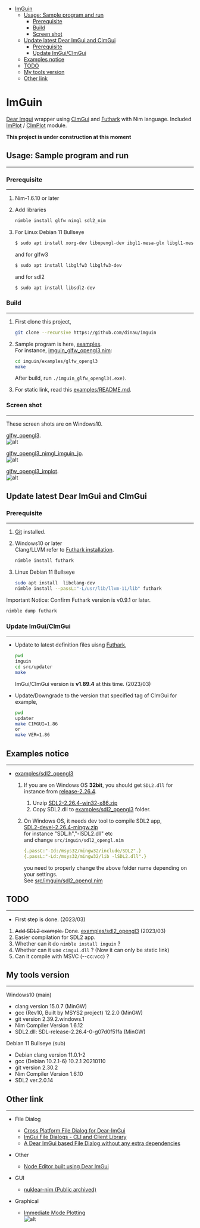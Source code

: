 <!-- START doctoc generated TOC please keep comment here to allow auto update -->
<!-- DON'T EDIT THIS SECTION, INSTEAD RE-RUN doctoc TO UPDATE -->

- [ImGuin](#imguin)
  - [Usage: Sample program and run](#usage-sample-program-and-run)
    - [Prerequisite](#prerequisite)
    - [Build](#build)
    - [Screen shot](#screen-shot)
  - [Update latest Dear ImGui and CImGui](#update-latest-dear-imgui-and-cimgui)
    - [Prerequisite](#prerequisite-1)
    - [Update ImGui/CImGui](#update-imguicimgui)
  - [Examples notice](#examples-notice)
  - [TODO](#todo)
  - [My tools version](#my-tools-version)
  - [Other link](#other-link)

<!-- END doctoc generated TOC please keep comment here to allow auto update -->

# ImGuin 

[Dear Imgui](https://github.com/ocornut/imgui) wrapper using [CImGui](https://github.com/cimgui/cimgui) and [Futhark](https://github.com/PMunch/futhark) with Nim language.
Included [ImPlot](https://github.com/epezent/implot) / [CImPlot](https://github.com/cimgui/cimplot) module.

**This project is under construction at this moment**

## Usage: Sample program and run

---

### Prerequisite

---
1. Nim-1.6.10 or later
1. Add libraries

   ```sh
   nimble install glfw nimgl sdl2_nim
   ```

1. For Linux Debian 11 Bullseye

      ```sh
      $ sudo apt install xorg-dev libopengl-dev ibgl1-mesa-glx libgl1-mesa-dev
      ```
      
      and for glfw3

      ```sh
      $ sudo apt install libglfw3 libglfw3-dev
      ```
      and for sdl2

      ```sh
      $ sudo apt install libsdl2-dev
      ```

### Build  

---

1. First clone this project,

   ```sh
   git clone --recursive https://github.com/dinau/imguin
   ```

1. Sample program is here, [examples](examples).  
For instance, [imguin_glfw_opengl3.nim](examples/glfw_opengl3/imguin_glfw_opengl3.nim):

   ```sh
   cd imguin/examples/glfw_opengl3
   make
   ```

   After build, run `./imguin_glfw_opengl3(.exe)`.

1. For static link, read this [examples/README.md](examples/README.md). 

### Screen shot

---

These screen shots are on Windows10.  

[glfw_opengl3](examples/glfw_opengl3).  
![alt](src/img/screenshot1.png)

[glfw_opengl3_nimgl_imguin_jp](examples/glfw_opengl3_nimgl_imguin_jp).  
![alt](src/img/screenshot2.png)

[glfw_opengl3_implot](examples/glfw_opengl3_implot).  
![alt](src/img/implot1.png)

## Update latest Dear ImGui and CImGui

### Prerequisite

---

1. [Git](https://git-scm.com/) installed.
1. Windows10 or later  
Clang/LLVM refer to [Futhark installation](https://github.com/PMunch/futhark#installation).

   ```sh
   nimble install futhark 
   ```

1. Linux Debian 11 Bullseye

    ```sh
    sudo apt install  libclang-dev
    nimble install --passL:"-L/usr/lib/llvm-11/lib" futhark
    ```

Important Notice: Confirm Futhark version is v0.9.1 or later.

```sh
nimble dump futhark
```

### Update ImGui/CImGui

---

- Update to latest definition files uisng [Futhark](https://github.com/PMunch/futhark),

   ```sh
   pwd
   imguin
   cd src/updater
   make
   ```
   
   ImGui/CImGui version is **v1.89.4** at this time. (2023/03)
- Update/Downgrade to the version that specified tag of CImGui for example,  

   ```sh
   pwd
   updater
   make CIMGUI=1.86
   or
   make VER=1.86
   ```

## Examples notice

---
- [examples/sdl2_opengl3](examples/sdl2_opengl3)  
   1. If you are on Windows OS **32bit**, you should get `SDL2.dll` for instance from [release-2.26.4](https://github.com/libsdl-org/SDL/releases/tag/release-2.26.4).  
      1. Unzip [SDL2-2.26.4-win32-x86.zip](https://github.com/libsdl-org/SDL/releases/download/release-2.26.4/SDL2-2.26.4-win32-x86.zip)
      1. Copy SDL2.dll to [examples/sdl2_opengl3](examples/sdl2_opengl3) folder.
   1. On Windows OS, it needs dev tool to compile SDL2 app,  
      [SDL2-devel-2.26.4-mingw.zip](https://github.com/libsdl-org/SDL/releases/download/release-2.26.4/SDL2-devel-2.26.4-mingw.zip)  
      for instance "SDL.h","-lSDL2.dll" etc  
      and change `src/imguin/sdl2_opengl.nim`

      ```nim
      {.passC:"-Id:/msys32/mingw32/include/SDL2".}
      {.passL:"-Ld:/msys32/mingw32/lib -lSDL2.dll".}
      ```

      you need to properly change the above folder name depending on your settings.  
      See [src/imguin/sdl2_opengl.nim](src/imguin/sdl2_opengl.nim)


## TODO

---

- First step is done. (2023/03)
1. ~~Add SDL2 example.~~ Done. [examples/sdl2_opengl3](examples/sdl2_opengl3) (2023/03)
1. Easier compilation for SDL2 app.
1. Whether can it do `nimble install imguin` ?
1. Whether can it use `cimgui.dll` ? (Now it can only be static link)
1. Can it compile with MSVC (--cc:vcc) ?

## My tools version

---

Windows10 (main)
- clang version 15.0.7 (MinGW)
- gcc (Rev10, Built by MSYS2 project) 12.2.0 (MinGW)
- git version 2.39.2.windows.1
- Nim Compiler Version 1.6.12
- SDL2.dll: SDL-release-2.26.4-0-g07d0f51fa (MinGW)

Debian 11 Bullseye (sub)
- Debian clang version 11.0.1-2
- gcc (Debian 10.2.1-6) 10.2.1 20210110
- git version 2.30.2
- Nim Compiler Version 1.6.10
- SDL2 ver.2.0.14

## Other link

---

- File Dialog
   - [Cross Platform File Dialog for Dear-ImGui ](https://github.com/gallickgunner/ImGui-Addons)
   - [ImGui File Dialogs - CLI and Client Library](https://github.com/time-killer-games/libfiledialogs)
   - [A Dear ImGui based File Dialog without any extra dependencies](https://github.com/Julianiolo/ImGuiFD)
- Other
   - [Node Editor built using Dear ImGui](https://github.com/thedmd/imgui-node-editor)
- GUI
   - [nuklear-nim (Public archived)](https://github.com/zacharycarter/nuklear-nim)

- Graphical
  - [Immediate Mode Plotting](https://github.com/epezent/implot)  
     ![alt](https://raw.githubusercontent.com/wiki/epezent/implot/screenshots3/stem.gif)
